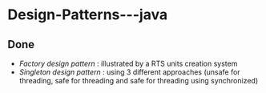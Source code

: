 # Design-Patterns---java 

## Done

- *Factory design pattern* : illustrated by a RTS units creation system
- *Singleton design pattern* : using 3 different approaches (unsafe for threading, safe for threading and safe for threading using synchronized)

